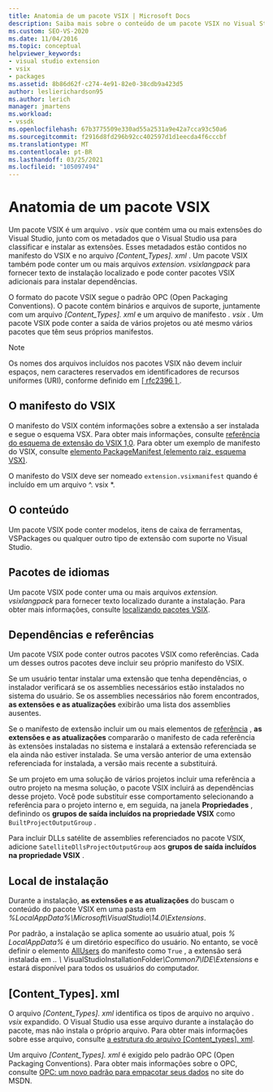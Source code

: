 ```yaml
---
title: Anatomia de um pacote VSIX | Microsoft Docs
description: Saiba mais sobre o conteúdo de um pacote VSIX no Visual Studio, um arquivo que contém uma ou mais extensões do Visual Studio e um arquivo de manifesto de metadados.
ms.custom: SEO-VS-2020
ms.date: 11/04/2016
ms.topic: conceptual
helpviewer_keywords:
- visual studio extension
- vsix
- packages
ms.assetid: 8b86d62f-c274-4e91-82e0-38cdb9a423d5
author: leslierichardson95
ms.author: lerich
manager: jmartens
ms.workload:
- vssdk
ms.openlocfilehash: 67b3775509e330ad55a2531a9e42a7cca93c50a6
ms.sourcegitcommit: f2916d8fd296b92cc402597d1d1eecda4f6cccbf
ms.translationtype: MT
ms.contentlocale: pt-BR
ms.lasthandoff: 03/25/2021
ms.locfileid: "105097494"
---
```

# <a name="anatomy-of-a-vsix-package"></a>Anatomia de um pacote VSIX
Um pacote VSIX é um arquivo *. vsix* que contém uma ou mais extensões do Visual Studio, junto com os metadados que o Visual Studio usa para classificar e instalar as extensões. Esses metadados estão contidos no manifesto do VSIX e no arquivo *[Content_Types]. xml* . Um pacote VSIX também pode conter um ou mais arquivos *extension. vsixlangpack* para fornecer texto de instalação localizado e pode conter pacotes VSIX adicionais para instalar dependências.

 O formato do pacote VSIX segue o padrão OPC (Open Packaging Conventions). O pacote contém binários e arquivos de suporte, juntamente com um arquivo *[Content_Types]. xml* e um arquivo de manifesto *. vsix* . Um pacote VSIX pode conter a saída de vários projetos ou até mesmo vários pacotes que têm seus próprios manifestos.

> [!NOTE]
> Os nomes dos arquivos incluídos nos pacotes VSIX não devem incluir espaços, nem caracteres reservados em identificadores de recursos uniformes (URI), conforme definido em [ \[ rfc2396 \] ](https://www.rfc-editor.org/rfc/rfc2396.txt).

## <a name="the-vsix-manifest"></a>O manifesto do VSIX
 O manifesto do VSIX contém informações sobre a extensão a ser instalada e segue o esquema VSX. Para obter mais informações, consulte [referência do esquema de extensão do VSIX 1,0](/previous-versions/dd393700(v=vs.110)). Para obter um exemplo de manifesto do VSIX, consulte [elemento PackageManifest (elemento raiz, esquema VSX)](/previous-versions/dd393754(v=vs.110)).

 O manifesto do VSIX deve ser nomeado `extension.vsixmanifest` quando é incluído em um arquivo ^. vsix *.

## <a name="the-content"></a>O conteúdo
 Um pacote VSIX pode conter modelos, itens de caixa de ferramentas, VSPackages ou qualquer outro tipo de extensão com suporte no Visual Studio.

## <a name="language-packs"></a>Pacotes de idiomas
 Um pacote VSIX pode conter uma ou mais arquivos *extension. vsixlangpack* para fornecer texto localizado durante a instalação. Para obter mais informações, consulte [localizando pacotes VSIX](../extensibility/localizing-vsix-packages.md).

## <a name="dependencies-and-references"></a>Dependências e referências
 Um pacote VSIX pode conter outros pacotes VSIX como referências. Cada um desses outros pacotes deve incluir seu próprio manifesto do VSIX.

 Se um usuário tentar instalar uma extensão que tenha dependências, o instalador verificará se os assemblies necessários estão instalados no sistema do usuário. Se os assemblies necessários não forem encontrados, **as extensões e as atualizações** exibirão uma lista dos assemblies ausentes.

 Se o manifesto de extensão incluir um ou mais elementos de [referência](/previous-versions/visualstudio/visual-studio-2010/dd393687(v=vs.100)) , **as extensões e as atualizações** compararão o manifesto de cada referência às extensões instaladas no sistema e instalará a extensão referenciada se ela ainda não estiver instalada. Se uma versão anterior de uma extensão referenciada for instalada, a versão mais recente a substituirá.

 Se um projeto em uma solução de vários projetos incluir uma referência a outro projeto na mesma solução, o pacote VSIX incluirá as dependências desse projeto. Você pode substituir esse comportamento selecionando a referência para o projeto interno e, em seguida, na janela **Propriedades** , definindo os **grupos de saída incluídos na propriedade VSIX** como `BuiltProjectOutputGroup` .

 Para incluir DLLs satélite de assemblies referenciados no pacote VSIX, adicione `SatelliteDllsProjectOutputGroup` aos **grupos de saída incluídos na propriedade VSIX** .

## <a name="installation-location"></a>Local de instalação
 Durante a instalação, **as extensões e as atualizações** do buscam o conteúdo do pacote VSIX em uma pasta em *%LocalAppData%\Microsoft\VisualStudio\14.0\Extensions*.

 Por padrão, a instalação se aplica somente ao usuário atual, pois *% LocalAppData%* é um diretório específico do usuário. No entanto, se você definir o elemento [AllUsers](/previous-versions/ee191547(v=vs.110)) do manifesto como `True` , a extensão será instalada em <em>.. \\ </em> VisualStudioInstallationFolder<em>\Common7\IDE\Extensions</em> e estará disponível para todos os usuários do computador.

## <a name="content_typesxml"></a>[Content_Types]. xml
 O arquivo *[Content_Types]. xml* identifica os tipos de arquivo no arquivo *. vsix* expandido. O Visual Studio usa esse arquivo durante a instalação do pacote, mas não instala o próprio arquivo. Para obter mais informações sobre esse arquivo, consulte [a estrutura do arquivo [Content_types]. xml](the-structure-of-the-content-types-dot-xml-file.md).

 Um arquivo *[Content_Types]. xml* é exigido pelo padrão OPC (Open Packaging Conventions). Para obter mais informações sobre o OPC, consulte [OPC: um novo padrão para empacotar seus dados](/archive/blogs/msdnmagazine/opc-a-new-standard-for-packaging-your-data) no site do MSDN.